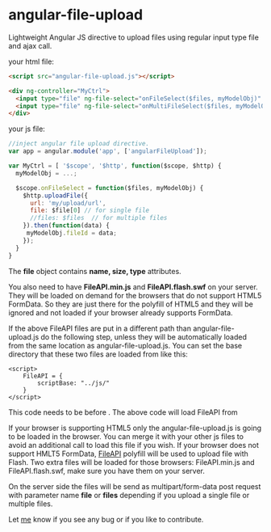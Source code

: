 angular-file-upload
===================

Lightweight Angular JS directive to upload files using regular input type file and ajax call.

your html file:
```html
<script src="angular-file-upload.js"></script>

<div ng-controller="MyCtrl">
  <input type="file" ng-file-select="onFileSelect($files, myModelObj)" >
  <input type="file" ng-file-select="onMultiFileSelect($files, myModelObj)" multiple>
</div>
```

your js file:
```js
//inject angular file upload directive.
var app = angular.module('app', ['angularFileUpload']);

var MyCtrl = [ '$scope', '$http', function($scope, $http) {
  myModelObj = ...;

  $scope.onFileSelect = function($files, myModelObj) {
    $http.uploadFile({
      url: 'my/upload/url',
      file: $file[0] // for single file
      //files: $files  // for multiple files
    }).then(function(data) {
     myModelObj.fileId = data;
    }); 
  }
}
```

The **file** object contains **name, size, type** attributes.

You also need to have **FileAPI.min.js** and **FileAPI.flash.swf** on your server. They will be loaded on demand for the browsers that do not support HTML5 FormData. 
So they are just there for the polyfill of HTML5 and they will be ignored and not loaded if your browser already supports FormData.

If the above FileAPI files are put in a different path than angular-file-upload.js do the following step, unless they will be automatically loaded from the same location as angular-file-upload.js.
You can set the base directory that these two files are loaded from like this:
```script
<script>
    FileAPI = {
        scriptBase: "../js/"
    }
</script>
```
This code needs to be before <script src="angular-file-upload.js"></script>.
The above code will load FileAPI from <script src="../js/FileAPI.min.js"></script>


If your browser is supporting HTML5 only the angular-file-upload.js is going to be loaded in the browser. You can merge it with your other js files to avoid an additional call to load this file if you wish.
If your browser does not support HMLT5 FormData, [FileAPI](https://github.com/mailru/FileAPI) polyfill will be used to upload file with Flash. Two extra files will be loaded for those browsers: FileAPI.min.js and FileAPI.flash.swf, make sure you have them on your server.

On the server side the files will be send as multipart/form-data post request with parameter name **file** or **files** depending if you upload a single file or multiple files.


Let [me](mailto:danial.farid@gmail.com) know if you see any bug or if you like to contribute.

